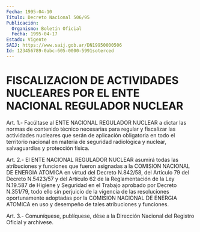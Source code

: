 ```yaml
---
Fecha: 1995-04-10
Título: Decreto Nacional 506/95
Publicación:
  Organismo: Boletín Oficial
  Fecha: 1995-04-17
Estado: Vigente
SAIJ: https://www.saij.gob.ar/DN19950000506
Id: 123456789-0abc-605-0000-5991soterced
---
```

# FISCALIZACION DE ACTIVIDADES NUCLEARES POR EL ENTE NACIONAL REGULADOR NUCLEAR

<a id="1"></a>
Art. 1.- Facúltase al ENTE NACIONAL REGULADOR NUCLEAR a dictar las  normas    de  contenido  técnico  necesarias  para  regular  y fiscalizar  las  actividades  nucleares  que  serán  de  aplicación obligatoria en todo  el territorio nacional en materia de seguridad radiológica  y  nuclear,    salvaguardias    y  protección  física.

<a id="2"></a>
Art.  2.- El ENTE NACIONAL REGULADOR NUCLEAR asumirá todas las atribuciones  y  funciones  que  fueron  asignadas  a  la  COMISION NACIONAL  DE  ENERGIA  ATOMICA en virtud del Decreto N.842/58,  del Artículo  79  del  Decreto  N.5423/57  y  del  Artículo  62  de  la Reglamentación de la  Ley  N.19.587  de  Higiene  y Seguridad en el Trabajo aprobado por Decreto N.351/79, todo ello sin  perjuicio  de la  vigencia  de  las  resoluciones  oportunamente adoptadas por la COMISION NACIONAL DE ENERGIA ATOMICA en  uso  y  desempeño de tales atribuciones y funciones.

<a id="3"></a>
Art. 3.- Comuníquese, publíquese, dése a la Dirección Nacional del Registro Oficial y archívese.